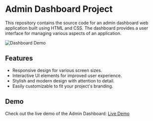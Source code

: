 # Admin Dashboard Project

This repository contains the source code for an admin dashboard web application built using HTML and CSS. The dashboard provides a user interface for managing various aspects of an application.

![Dashboard Demo](demo.gif) <!-- Replace with an actual link to your demo GIF -->

## Features

- Responsive design for various screen sizes.
- Interactive UI elements for improved user experience.
- Stylish and modern design with attention to detail.
- Easily customizable to fit your project's branding.

## Demo

Check out the live demo of the Admin Dashboard: [Live Demo](https://ekrat123.github.io/admin-dashboard-Top-project/)
